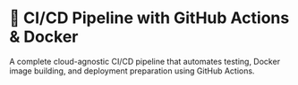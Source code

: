 # 🚀 CI/CD Pipeline with GitHub Actions & Docker

A complete cloud-agnostic CI/CD pipeline that automates testing, Docker image building, and deployment preparation using GitHub Actions.
